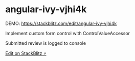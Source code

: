 # angular-ivy-vjhi4k

DEMO:
https://stackblitz.com/edit/angular-ivy-vjhi4k

Implement custom form control with ControlValueAccessor

Submitted review is logged to console

[Edit on StackBlitz ⚡️](https://stackblitz.com/edit/angular-ivy-vjhi4k)
